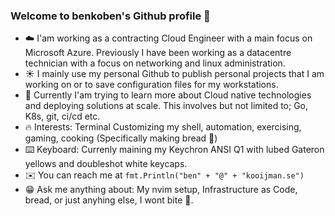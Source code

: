 ### Welcome to benkoben's Github profile 🤖

* ☁️  I'am working as a contracting Cloud Engineer with a main focus on Microsoft Azure. Previously I have been working as a datacentre technician with a focus on networking and linux administration. 
* ☀️  I mainly use my personal Github to publish personal projects that I am working on or to save configuration files for my workstations.
* 🌱 Currently I'am trying to learn more about Cloud native technologies and deploying solutions at scale. This involves but not limited to; Go, K8s, git, ci/cd etc.
* 🔥 Interests: Terminal Customizing my shell, automation, exercising, gaming, cooking (Specifically making bread 🍞)
* ⌨️  Keyboard: Currenly maining my Keychron ANSI Q1 with lubed Gateron yellows and doubleshot white keycaps. 
* ✉️  You can reach me at `fmt.Println("ben" + "@" + "kooijman.se")`
* 😁 Ask me anything about: My nvim setup, Infrastructure as Code, bread, or just anyhing else, I wont bite 👹. 
<!--
**benkoben/benkoben** is a ✨ _special_ ✨ repository because its `README.md` (this file) appears on your GitHub profile.

Here are some ideas to get you started:

- 🔭 I’m currently working on ...
- 🌱 I’m currently learning ...
- 👯 I’m looking to collaborate on ...
- 🤔 I’m looking for help with ...
- 💬 Ask me about ...
- 📫 How to reach me: ...
- 😄 Pronouns: ...
- ⚡ Fun fact: ...
-->
